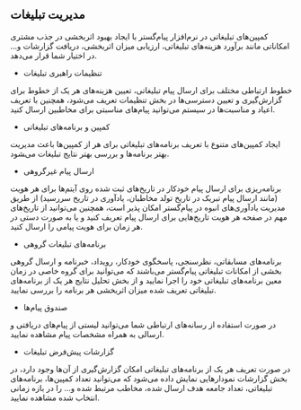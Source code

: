 
## مدیریت تبلیغات 


کمپین‌های تبلیغاتی در نرم‌افزار پیام‌گستر با ایجاد بهبود اثربخشی در جذب مشتری امکاناتی مانند برآورد هزینه‌های تبلیغاتی، ارزیابی میزان اثربخشی، دریافت گزارشات و... در اختیار شما قرار می‌دهد.


-  	تنظیمات راهبری تبلیغات

خطوط ارتباطی مختلف برای ارسال پیام تبلیغاتی، تعیین هزینه‌های هر یک از خطوط برای گزارش‌گیری و تعیین دسترسی‌ها در بخش تنظیمات تعریف می‌شود، همچنین با تعریف اعیاد و مناسبت‌ها در سیستم می‌توانید پیام‌های مناسبتی برای مخاطبین ارسال کنید.


-  کمپین و برنامه‌های تبلیغاتی

ایجاد کمپین‌های متنوع با تعریف برنامه‌های تبلیغاتی برای هر از کمپین‌ها باعث مدیریت بهتر برنامه‌ها و بررسی بهتر نتایج تبلیغات می‌‍شود. 


-  	ارسال پیام غیرگروهی

برنامه‌ریزی برای ارسال پیام خودکار در تاریخ‌های ثبت شده روی آیتم‌ها برای هر هویت (مانند ارسال پیام تبریک در تاریخ تولد مخاطبان، یادآوری در تاریخ سررسید) از طریق مدیریت یادآوری‌های انبوه در پیام‌گستر امکان پذیر است، همچنین می‌توانید از تاریخ‌های مهم در صفحه هر هویت تاریخ‌هایی برای ارسال پیام تعریف کنید و یا به صورت دستی در هر زمان برای هویت پیامی را ارسال کنید.


-  	برنامه‌های تبلیغات گروهی

برنامه‌های مسابقاتی، نظرسنجی، پاسخگوی خودکار، رویداد، خبرنامه و ارسال گروهی بخشی از امکانات تبلیغاتی پیام‌گستر می‌باشند که می‌توانید برای گروه خاصی در زمان معین برنامه‌های تبلیغاتی خود را اجرا نمایید و از بخش تحلیل نتایج هر یک از برنامه‌های تبلیغاتی تعریف شده میزان اثربخشی هر برنامه را بررسی نمایید.


-  	صندوق پیام‌ها

در صورت استفاده از رسانه‌های ارتباطی شما می‌توانید لیستی از پیام‌های دریافتی و ارسالی به همراه مشخصات پیام مشاهده نمایید.


-  گزارشات پیش‌فرض تبلیغات

در صورت تعریف هر یک از برنامه‌های تبلیغاتی امکان گزارش‌گیری از آن‌ها وجود دارد، در بخش گزارشات نمودارهایی نمایش داده می‌شود که می‌توانید تعداد کمپین‌ها، برنامه‌های تبلیغاتی، تعداد جامعه هدف ارسال شده، مخاطب مرتبط شده و... را در بازه زمانی انتخاب شده مشاهده نمایید.
